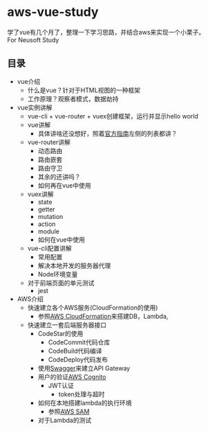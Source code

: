 # aws-vue-study

学了vue有几个月了，整理一下学习思路，并结合aws来实现一个小栗子。  
For Neusoft Study

## 目录

* vue介绍
  * 什么是vue？针对于HTML视图的一种框架
  * 工作原理？观察者模式，数据劫持
* vue实例讲解
  * vue-cli + vue-router + vuex创建框架，运行并显示hello world
  * vue讲解
    * 具体讲啥还没想好，照着[官方指南](https://cn.vuejs.org/v2/guide/list.html)左侧的列表都讲？
  * vue-router讲解
    * 动态路由
    * 路由嵌套
    * 路由守卫
    * 其余的还讲吗？
    * 如何再在vue中使用
  * vuex讲解
    * state
    * getter
    * mutation
    * action
    * module
    * 如何在vue中使用
  * vue-cli配置讲解
    * 常用配置
    * 解决本地开发的服务器代理
    * Node环境变量
  * 对于前端页面的单元测试
    * jest
* AWS介绍
  * 快速建立各个AWS服务(CloudFormation的使用)
    * 参照[AWS CloudFormation](https://docs.aws.amazon.com/zh_cn/AWSCloudFormation/latest/UserGuide/Welcome.html)来搭建DB，Lambda,
  * 快速建立一套后端服务器接口
    * CodeStar的使用
      * CodeCommit代码仓库
      * CodeBuild代码编译
      * CodeDeploy代码发布
    * 使用[Swagger](https://petstore.swagger.io/)来建立API Gateway
    * 用户的验证[AWS Cognito](https://docs.aws.amazon.com/zh_cn/cognito/?id=docs_gateway)
      * JWT认证
        * token处理与超时
    * 如何在本地搭建lambda的执行环境
      * 参照[AWS SAM](https://github.com/awslabs/serverless-application-model)
    * 对于Lambda的测试
